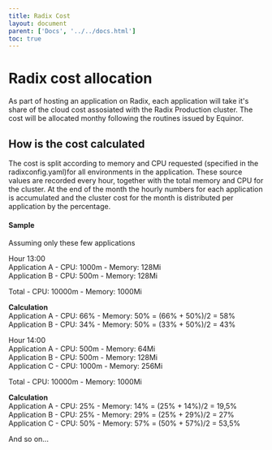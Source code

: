```yaml
---
title: Radix Cost
layout: document
parent: ['Docs', '../../docs.html']
toc: true
---
```


# Radix cost allocation

As part of hosting an application on Radix, each application will take it's share of the cloud cost assosiated with the Radix Production cluster. The cost will be allocated monthy following the routines issued by Equinor.

## How is the cost calculated

The cost is split according to memory and CPU requested (specified in the radixconfig.yaml)for all environments in the application. These source values are recorded every hour, together with the total memory and CPU for the cluster. At the end of the month the hourly numbers for each application is accumulated and the cluster cost for the month is distributed per application by the percentage.


#### Sample

Assuming only these few applications

Hour 13:00  
Application A - CPU: 1000m - Memory: 128Mi  
Application B - CPU: 500m - Memory: 128Mi  

Total - CPU: 10000m - Memory: 1000Mi  

**Calculation**  
Application A - CPU: 66% - Memory: 50% = (66% + 50%)/2 = 58%  
Application B - CPU: 34% - Memory: 50% = (33% + 50%)/2 = 43%  

Hour 14:00  
Application A - CPU: 500m - Memory: 64Mi  
Application B - CPU: 500m - Memory: 128Mi  
Application C - CPU: 1000m - Memory: 256Mi

Total - CPU: 10000m - Memory: 1000Mi  

**Calculation**  
Application A - CPU: 25% - Memory: 14% = (25% + 14%)/2 = 19,5%  
Application B - CPU: 25% - Memory: 29% = (25% + 29%)/2 = 27%  
Application C - CPU: 50% - Memory: 57% = (50% + 57%)/2 = 53,5%  

And so on...